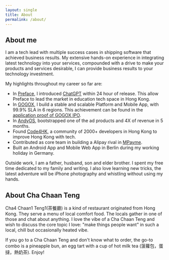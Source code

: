 ```yaml
---
layout: single
title: About
permalink: /about/
---
```

## About me

I am a tech lead with multiple success cases in shipping software that achieved business results. My extensive hands-on experience in integrating latest technology into your services, compounded with a drive to make your products and services desirable, I can provide business results to your technology investment.

My highlights throughout my career so far are:

- In [Preface](https://www.preface.ai), I introduced [ChatGPT](https://chat.openai.com) within 24 hour of release. This allow Preface to lead the market in education tech space in Hong Kong.
- In [GOGOX](https://www.gogox.com), I build a stable and scalable Platform and Mobile App, with 99.9% SLA in 6 regions. This achievement can be found in the [application proof of GOGOX IPO](https://www1.hkexnews.hk/listedco/listconews/sehk/2022/0624/sehk22042400132.pdf).
- In [AndyOS](https://www.andyroid.net), bootstrapped one of the ad products and 4X of revenue in 5 months.
- Found [Code4HK](https://code4.hk), a community of 2000+ developers in Hong Kong to improve Hong Kong with tech.
- Contributed as core team in building a Alipay rival in [MPayme](https://www.crunchbase.com/organization/mpayme).
- Built an Android App and Mobile Web App in Berlin during my working holiday in Germany.

Outside work, I am a father, husband, son and elder brother. I spent my free time dedicated to my family and writing. I also love learning new tricks, the latest adventure will be iPhone photography and whistling without using my hands.

## About Cha Chaan Teng

Cha4 Chaan1 Teng1(茶餐廳) is a kind of restaurant originated from Hong Kong. They serve a menu of local comfort food. The locals gather in one of those and chat about anything. I love the vibe of a Cha Chaan Teng and wish to discuss the core topic I love: "make things people want" in such a local, chill but occasionally heated vibe.

If you go to a Cha Chaan Teng and don't know what to order, the go-to combo is a pineapple bun, an egg tart with a cup of hot milk tea (菠蘿包，蛋撻，熱奶茶). Enjoy!

